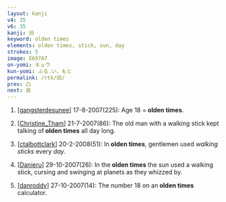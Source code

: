 ```yaml
---
layout: kanji
v4: 35
v6: 35
kanji: 旧
keyword: olden times
elements: olden times, stick, sun, day
strokes: 5
image: E697A7
on-yomi: キュウ
kun-yomi: ふる.い、もと
permalink: /rtk/旧/
prev: 凸
next: 自
---
```


1) [<a href="http://kanji.koohii.com/profile/gangsterdesunee">gangsterdesunee</a>] 17-8-2007(225): Age 18 =<strong> olden times</strong>.

2) [<a href="http://kanji.koohii.com/profile/Christine_Tham">Christine_Tham</a>] 21-7-2007(86): The old man with a walking stick kept talking of<strong> olden times</strong> all day long.

3) [<a href="http://kanji.koohii.com/profile/ctalbottclark">ctalbottclark</a>] 20-2-2008(51): In<strong> olden times</strong>, gentlemen used <em>walking sticks</em> every <em>day</em>.

4) [<a href="http://kanji.koohii.com/profile/Danieru">Danieru</a>] 29-10-2007(26): In the<strong> olden times</strong> the sun used a walking stick, cursing and swinging at planets as they whizzed by.

5) [<a href="http://kanji.koohii.com/profile/danroddy">danroddy</a>] 27-10-2007(14): The number 18 on an<strong> olden times</strong> calculator.

